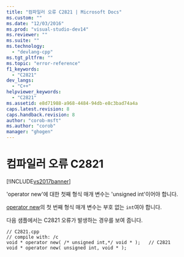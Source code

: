 ```yaml
---
title: "컴파일러 오류 C2821 | Microsoft Docs"
ms.custom: ""
ms.date: "12/03/2016"
ms.prod: "visual-studio-dev14"
ms.reviewer: ""
ms.suite: ""
ms.technology: 
  - "devlang-cpp"
ms.tgt_pltfrm: ""
ms.topic: "error-reference"
f1_keywords: 
  - "C2821"
dev_langs: 
  - "C++"
helpviewer_keywords: 
  - "C2821"
ms.assetid: e8d71988-a968-4484-94db-e8c3bad74a4a
caps.latest.revision: 8
caps.handback.revision: 8
author: "corob-msft"
ms.author: "corob"
manager: "ghogen"
---
```

# 컴파일러 오류 C2821
[!INCLUDE[vs2017banner](../../assembler/inline/includes/vs2017banner.md)]

'operator new'에 대한 첫째 형식 매개 변수는 'unsigned int'이어야 합니다.  
  
 [operator new](../Topic/operator%20new%20\(%3Cnew%3E\).md)의 첫 번째 형식 매개 변수는 부호 없는 `int`여야 합니다.  
  
 다음 샘플에서는 C2821 오류가 발생하는 경우를 보여 줍니다.  
  
```  
// C2821.cpp  
// compile with: /c  
void * operator new( /* unsigned int,*/ void * );   // C2821  
void * operator new( unsigned int, void * );  
```